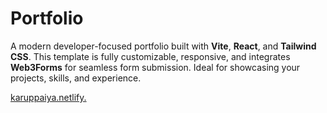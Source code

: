 # Portfolio

A modern developer-focused portfolio built with **Vite**, **React**, and **Tailwind CSS**. This template is fully customizable, responsive, and integrates **Web3Forms** for seamless form submission. Ideal for showcasing your projects, skills, and experience.

[karuppaiya.netlify.](https://karuppaiya.netlify.app/)
